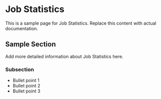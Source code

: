 # Job Statistics

This is a sample page for Job Statistics. Replace this content with actual documentation.

## Sample Section

Add more detailed information about Job Statistics here.

### Subsection

- Bullet point 1
- Bullet point 2
- Bullet point 3
